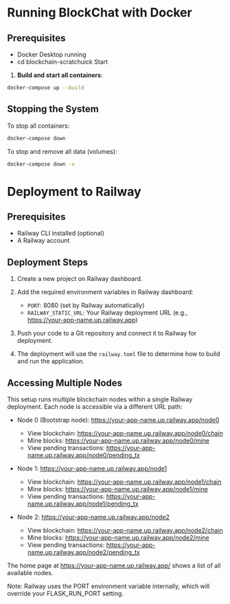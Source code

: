 # Running BlockChat with Docker

## Prerequisites

- Docker Desktop running
- cd blockchain-scratchuick Start

1. **Build and start all containers**:

```bash
docker-compose up --build
```

## Stopping the System

To stop all containers:

```bash
docker-compose down
```

To stop and remove all data (volumes):

```bash
docker-compose down -v
```

# Deployment to Railway

## Prerequisites

- Railway CLI installed (optional)
- A Railway account

## Deployment Steps

1. Create a new project on Railway dashboard.

2. Add the required environment variables in Railway dashboard:

   - `PORT`: 8080 (set by Railway automatically)
   - `RAILWAY_STATIC_URL`: Your Railway deployment URL (e.g., https://your-app-name.up.railway.app)

3. Push your code to a Git repository and connect it to Railway for deployment.

4. The deployment will use the `railway.toml` file to determine how to build and run the application.

## Accessing Multiple Nodes

This setup runs multiple blockchain nodes within a single Railway deployment. Each node is accessible via a different URL path:

- Node 0 (Bootstrap node): https://your-app-name.up.railway.app/node0

  - View blockchain: https://your-app-name.up.railway.app/node0/chain
  - Mine blocks: https://your-app-name.up.railway.app/node0/mine
  - View pending transactions: https://your-app-name.up.railway.app/node0/pending_tx

- Node 1: https://your-app-name.up.railway.app/node1

  - View blockchain: https://your-app-name.up.railway.app/node1/chain
  - Mine blocks: https://your-app-name.up.railway.app/node1/mine
  - View pending transactions: https://your-app-name.up.railway.app/node1/pending_tx

- Node 2: https://your-app-name.up.railway.app/node2
  - View blockchain: https://your-app-name.up.railway.app/node2/chain
  - Mine blocks: https://your-app-name.up.railway.app/node2/mine
  - View pending transactions: https://your-app-name.up.railway.app/node2/pending_tx

The home page at https://your-app-name.up.railway.app/ shows a list of all available nodes.

Note: Railway uses the PORT environment variable internally, which will override your FLASK_RUN_PORT setting.
